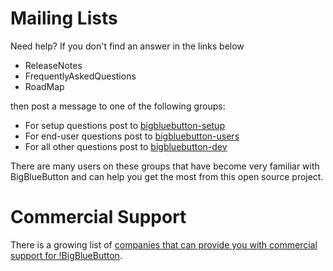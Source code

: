 # Mailing Lists #

Need help?  If you don't find an answer in the links below

  * ReleaseNotes
  * FrequentlyAskedQuestions
  * RoadMap

then post a message to one of the following groups:

  * For setup questions post to [bigbluebutton-setup](http://groups.google.com/group/bigbluebutton-setup/topics?gvc=2)
  * For end-user questions post to [bigbluebutton-users](http://groups.google.com/group/bigbluebutton-users/topics?gvc=2)
  * For all other questions post to [bigbluebutton-dev](http://groups.google.com/group/bigbluebutton-dev/topics?gvc=2)

There are many users on these groups that have become very familiar with BigBlueButton and can help you get the most from this open source project.

# Commercial Support #
There is a growing list of [companies that can provide you with commercial support for !BigBlueButton](http://bigbluebutton.org/support).